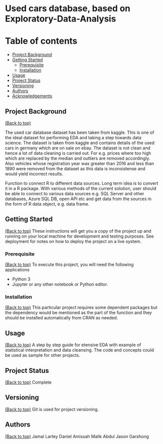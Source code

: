 # Used cars database, based on Exploratory-Data-Analysis

# Table of contents

- [Project Background](#project-background)
- [Getting Started](#getting-started)
  - [Prerequisite](#prerequisite)
  - [Installation](#installation)
- [Usage](#usage)
- [Project Status](#project-status)
- [Versioning](#versioning)
- [Authors](#authors)
- [Acknowledgements](#acknowledgements)

## Project Background
[(Back to top)](#table-of-contents)

The used car database dataset has been taken from kaggle. This is one of the ideal dataset for performing EDA and taking a step towards data science. 
The dataset is taken from kaggle and contains details of the used cars in germany which are on sale on ebay.
The dataset is not clean and hence a lot of data cleaning is carried out. For e.g. prices where too high which are replaced by the median and outliers are removed accordingly. 
Also vehicles whose registration year was greater than 2016 and less than 1890 were removed from the dataset as this data is inconsistense and would yield incorrect results.

Function to connect R to different data sources. Long term idea is to convert it in a R package. With various methods of the current solution, user should be able to connect to various data sources e.g. SQL Server and other databases, Azure SQL DB, open API etc and get data from the sources in the form of R data object, e.g. data frame.

## Getting Started
[(Back to top)](#table-of-contents)
These instructions will get you a copy of the project up and running on your local machine for development and testing purposes. See deployment for notes on how to deploy the project on a live system.

### Prerequisite
[(Back to top)](#table-of-contents)
To execute this project, you will need the following applications 
* Python 3 
* Jupyter or any other notebook or Python editor.

### Installation
[(Back to top)](#table-of-contents)
This particular project requires some dependent packages but the dependency would be mentioned as the part of the function and they should be installed automatically from CRAN as needed.

## Usage
[(Back to top)](#table-of-contents)
A step by step guide for etensive EDA with example of statistical interpretation and data cleansing. The code and concepts could be used as sample for other projects.

## Project Status
[(Back to top)](#table-of-contents)
Complete

## Versioning
[(Back to top)](#table-of-contents)
Git is used for project versioning.

## Authors
[(Back to top)](#table-of-contents)
Jamal Lartey
Daniel Amissah
Malik Abdul
Jason Garshong